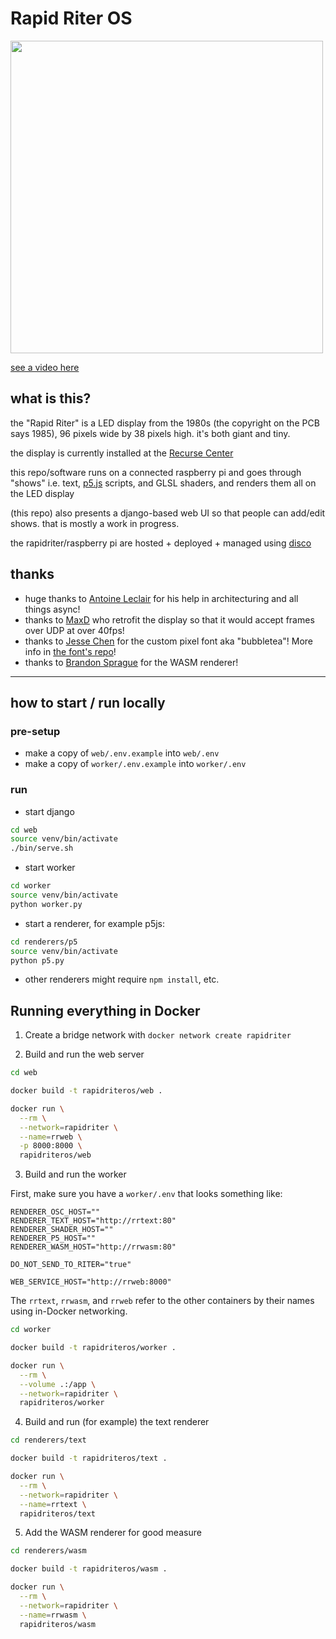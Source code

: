 # Rapid Riter OS

<img src="https://github.com/user-attachments/assets/8c83438a-b475-4aa2-a457-cfa5b6127c11" style="width:500px">

[see a video here](https://www.youtube.com/watch?v=qUvQodUYQGg)

## what is this?

the "Rapid Riter" is a LED display from the 1980s (the copyright on the PCB says 1985), 96 pixels wide by 38 pixels high. it's both giant and tiny.

the display is currently installed at the [Recurse Center](https://www.recurse.com/)

this repo/software runs on a connected raspberry pi and goes through "shows" i.e. text, [p5.js](https://p5js.org/) scripts, and GLSL shaders, and renders them all on the LED display

(this repo) also presents a django-based web UI so that people can add/edit shows. that is mostly a work in progress.

the rapidriter/raspberry pi are hosted + deployed + managed using [disco](https://letsdisco.dev/)

## thanks

- huge thanks to [Antoine Leclair](https://github.com/antoineleclair/) for his help in architecturing and all things async!
- thanks to [MaxD](https://github.com/maxdee) who retrofit the display so that it would accept frames over UDP at over 40fps!
- thanks to [Jesse Chen](https://github.com/jessechen) for the custom pixel font aka "bubbletea"! More info in [the font's repo](https://github.com/jessechen/bubbletea)!
- thanks to [Brandon Sprague](https://github.com/bcspragu) for the WASM renderer!

---

## how to start / run locally

### pre-setup

- make a copy of `web/.env.example` into `web/.env`
- make a copy of `worker/.env.example` into `worker/.env`

### run

- start django

```bash
cd web
source venv/bin/activate
./bin/serve.sh
```

- start worker

```bash
cd worker
source venv/bin/activate
python worker.py
```

- start a renderer, for example p5js:

```bash
cd renderers/p5
source venv/bin/activate
python p5.py
```

- other renderers might require `npm install`, etc.

## Running everything in Docker

1. Create a bridge network with `docker network create rapidriter`

2. Build and run the web server

```bash
cd web

docker build -t rapidriteros/web .

docker run \
  --rm \
  --network=rapidriter \
  --name=rrweb \
  -p 8000:8000 \
  rapidriteros/web
```

3. Build and run the worker

First, make sure you have a `worker/.env` that looks something like:

```
RENDERER_OSC_HOST=""
RENDERER_TEXT_HOST="http://rrtext:80"
RENDERER_SHADER_HOST=""
RENDERER_P5_HOST=""
RENDERER_WASM_HOST="http://rrwasm:80"

DO_NOT_SEND_TO_RITER="true"

WEB_SERVICE_HOST="http://rrweb:8000"
```

The `rrtext`, `rrwasm`, and `rrweb` refer to the other containers by their names using in-Docker networking.

```bash
cd worker

docker build -t rapidriteros/worker .

docker run \
  --rm \
  --volume .:/app \
  --network=rapidriter \
  rapidriteros/worker
```

4. Build and run (for example) the text renderer

```bash
cd renderers/text

docker build -t rapidriteros/text .

docker run \
  --rm \
  --network=rapidriter \
  --name=rrtext \
  rapidriteros/text
```

5. Add the WASM renderer for good measure

```bash
cd renderers/wasm

docker build -t rapidriteros/wasm .

docker run \
  --rm \
  --network=rapidriter \
  --name=rrwasm \
  rapidriteros/wasm
```
